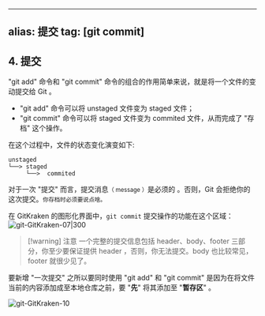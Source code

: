 
---
alias: 提交
tag: [git commit]
---

## 4. 提交

"git add" 命令和 "git commit" 命令的组合的作用简单来说，就是将一个文件的变动提交给 Git 。

- "git add" 命令可以将 unstaged 文件变为 staged 文件；
- "git commit" 命令可以将 staged 文件变为 commited 文件，从而完成了 "存档" 这个操作。

在这个过程中，文件的状态变化演变如下:

``` text
unstaged
└──> staged
     └──>  commited
```



对于一次 "提交" 而言，提交消息<small>（ message ）</small>是必须的 。否则，Git 会拒绝你的这次提交。<small>你存档时必须要说点啥。</small>

在 GitKraken 的图形化界面中，`git commit` 提交操作的功能在这个区域：
![git-GitKraken-07|300](https://woniumd.oss-cn-hangzhou.aliyuncs.com/java/hemiao/20220627170541.png)


> [!warning] 注意
一个完整的提交信息包括 header、body、footer 三部分，你至少要保证提供 header ，否则，你无法提交。body 也比较常见，footer 就很少见了。

要新增 "一次提交" 之所以要同时使用 "git add" 和 "git commit" 是因为在将文件当前的内容添加成至本地仓库之前，要 "**先**" 将其添加至 "**暂存区**" 。


![git-GitKraken-10](https://woniumd.oss-cn-hangzhou.aliyuncs.com/java/hemiao/git-GitKraken-10.gif)
